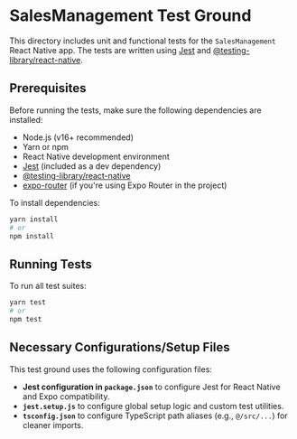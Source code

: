 # SalesManagement Test Ground

This directory includes unit and functional tests for the `SalesManagement` React Native app. The tests are written using [Jest](https://jestjs.io/) and [@testing-library/react-native](https://callstack.github.io/react-native-testing-library/).

## Prerequisites

Before running the tests, make sure the following dependencies are installed:

- Node.js (v16+ recommended)
- Yarn or npm
- React Native development environment
- [Jest](https://jestjs.io/) (included as a dev dependency)
- [@testing-library/react-native](https://callstack.github.io/react-native-testing-library/)
- [expo-router](https://expo.github.io/router/) (if you're using Expo Router in the project)

To install dependencies:

```bash
yarn install
# or
npm install
```

## Running Tests

To run all test suites:

```bash
yarn test
# or
npm test
```

## Necessary Configurations/Setup Files

This test ground uses the following configuration files:

- **Jest configuration in `package.json`** to configure Jest for React Native and Expo compatibility.
- **`jest.setup.js`** to configure global setup logic and custom test utilities.
- **`tsconfig.json`** to configure TypeScript path aliases (e.g., `@/src/...`) for cleaner imports.
